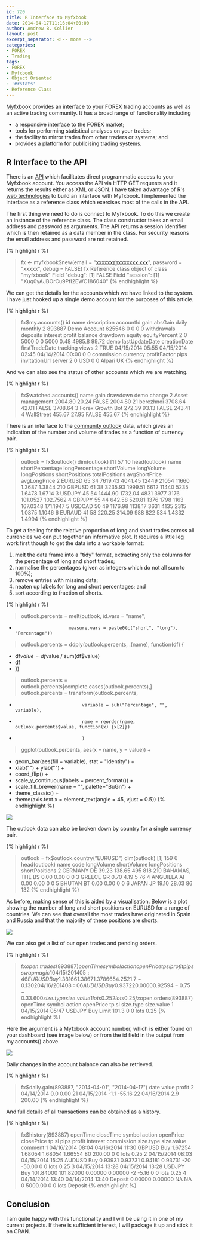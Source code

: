 ```yaml
---
id: 720
title: R Interface to Myfxbook
date: 2014-04-17T11:16:04+00:00
author: Andrew B. Collier
layout: post
excerpt_separator: <!-- more -->
categories:
- FOREX
- Trading
tags:
- FOREX
- Myfxbook
- Object Oriented
- '#rstats'
- Reference Class
---
```

[Myfxbook](https://www.myfxbook.com/ "Myfxbook") provides an interface to your FOREX trading accounts as well as an active trading community. <!-- more --> It has a broad range of functionality including

* a responsive interface to the FOREX market; 
* tools for performing statistical analyses on your trades; 
* the facility to mirror trades from other traders or systems; and 
* provides a platform for publicising trading systems.

## R Interface to the API

There is an [API](http://www.myfxbook.com/api "Myfxbook API") which facilitates direct programmatic access to your Myfxbook account. You access the API via HTTP GET requests and it returns the results either as XML or JSON. I have taken advantage of R's [web technologies](http://cran.r-project.org/web/views/WebTechnologies.html) to build an interface with Myfxbook. I implemented the interface as a reference class which exercises most of the calls in the API.

The first thing we need to do is connect to Myfxbook. To do this we create an instance of the reference class. The class constructor takes an email address and password as arguments. The API returns a session identifier which is then retained as a data member in the class. For security reasons the email address and password are not retained.

{% highlight r %}
> fx <- myfxbook$new(email = "xxxxxx@xxxxxxx.xxx", password = "xxxxx", debug = FALSE)
> fx
Reference class object of class "myfxbook"
Field "debug":
[1] FALSE
Field "session":
[1] "Xuq0yAJBOrCu9PfI2EWC186040"
{% endhighlight %}

We can get the details for the accounts which we have linked to the system. I have just hooked up a single demo account for the purposes of this article.

{% highlight r %}
> fx$my.accounts()
      id         name description accountId gain absGain daily monthly
2 893887 Demo Account                625546    0       0     0       0
  withdrawals deposits interest profit balance drawdown equity equityPercent
2           0     5000        0      0    5000     0.48 4985.8         99.72
  demo   lastUpdateDate     creationDate   firstTradeDate tracking views
2 TRUE 04/15/2014 05:55 04/15/2014 02:45 04/14/2014 00:00        0     0
  commission currency profitFactor pips invitationUrl    server
2          0      USD            0    0               Alpari UK
{% endhighlight %}

And we can also see the status of other accounts which we are watching.

{% highlight r %}
> fx$watched.accounts()
               name    gain drawdown  demo  change
2  Asset management 2004.80    20.24 FALSE 2004.80
21        berezhnoi 3708.64    42.01 FALSE 3708.64
3  Forex Growth Bot  272.39    93.13 FALSE  243.41
4        WallStreet  455.67    27.95 FALSE  455.67
{% endhighlight %}

There is an interface to the [community outlook](http://www.myfxbook.com/community/outlook) data, which gives an indication of the number and volume of trades as a function of currency pair.

{% highlight r %}
> outlook = fx$outlook()
> dim(outlook)
[1] 57 10
> head(outlook)
      name shortPercentage longPercentage shortVolume longVolume longPositions shortPositions totalPositions avgShortPrice avgLongPrice
2   EURUSD              65             34     7619.43    4041.45         12449          21054          11660        1.3687       1.3844
210 GBPUSD              61             38     3235.93    1999.51          6612          11440           5235        1.6478       1.6714
3   USDJPY              45             54     1444.90    1732.04          4831           3977           3176      101.0527     102.7562
4   GBPJPY              55             44      642.58     520.81          1376           1798           1163      167.0348     171.1947
5   USDCAD              50             49     1176.98    1138.17          3631           4135           2315        1.0875       1.1046
6   EURAUD              41             58      220.25     314.09           988            822            534        1.4332       1.4994
{% endhighlight %}

To get a feeling for the relative proportion of long and short trades across all currencies we can put together an informative plot. It requires a little leg work first though to get the data into a workable format:

1. melt the data frame into a "tidy" format, extracting only the columns for the percentage of long and short trades; 
2. normalise the percentages (given as integers which do not all sum to 100%); 
3. remove entries with missing data; 
4. neaten up labels for long and short percentages; and 
5. sort according to fraction of shorts.

{% highlight r %}
> outlook.percents = melt(outlook, id.vars = "name",
+                         measure.vars = paste0(c("short", "long"), "Percentage"))
> outlook.percents = ddply(outlook.percents, .(name), function(df) {
+   df$value = df$value / sum(df$value)
+   df
+ })
> outlook.percents = outlook.percents[complete.cases(outlook.percents),]
> outlook.percents = transform(outlook.percents,
+                              variable = sub("Percentage", "", variable),
+                              name = reorder(name, outlook.percents$value, function(x) {x[2]})
+                              )
> ggplot(outlook.percents, aes(x = name, y = value)) +
+   geom_bar(aes(fill = variable), stat = "identity") +
+   xlab("") + ylab("") +
+   coord_flip() +
+   scale_y_continuous(labels = percent_format()) +
+   scale_fill_brewer(name = "", palette="BuGn") +
+   theme_classic() +
+   theme(axis.text.x = element_text(angle = 45, vjust = 0.5))
{% endhighlight %}

<img src="{{ site.baseurl }}/static/img/2014/04/long-short-proportion-pairs.png">

The outlook data can also be broken down by country for a single currency pair.

{% highlight r %}
> outlook = fx$outlook.country("EURUSD")
> dim(outlook)
[1] 159   6
> head(outlook)
            name code longVolume shortVolume longPositions shortPositions
2        GERMANY   DE      39.23      138.65           495            818
210 BAHAMAS, THE   BS       0.00        0.00             0              0
3         GREECE   GR       0.70        4.19             5             76
4       ANGUILLA   AI       0.00        0.00             0              0
5         BHUTAN   BT       0.00        0.00             0              0
6          JAPAN   JP      19.10       28.03            86            132
{% endhighlight %}

As before, making sense of this is aided by a visualisation. Below is a plot showing the number of long and short positions on EURUSD for a range of countries. We can see that overall the most trades have originated in Spain and Russia and that the majority of these positions are shorts.

<img src="{{ site.baseurl }}/static/img/2014/04/long-short-positions-country.png">

We can also get a list of our open trades and pending orders.

{% highlight r %}
> fx$open.trades(893887)
          openTime symbol action openPrice     tp      sl profit pips  swap magic
1 04/15/2014 05:46 EURUSD    Buy   1.38166 1.3867 1.37866  54.25 21.7 -0.13     0
2 04/16/2014 08:06 AUDUSD    Buy   0.93722 0.0000 0.92594  -0.75 -0.3  3.60     0
  size.type size.value
1      lots       0.25
2      lots       0.25
> fx$open.orders(893887)
          openTime symbol    action openPrice tp sl size.type size.value
1 04/15/2014 05:47 USDJPY Buy Limit     101.3  0  0      lots       0.25
{% endhighlight %}

Here the argument is a Myfxbook account number, which is either found on your dashboard (see image below) or from the id field in the output from my.accounts() above.

<img src="{{ site.baseurl }}/static/img/2014/04/Selection_001.png">

Daily changes in the account balance can also be retrieved.

{% highlight r %}
> fx$daily.gain(893887, "2014-04-01", "2014-04-17")
         date value profit
2  04/14/2014   0.0   0.00
21 04/15/2014  -1.1 -55.16
22 04/16/2014   2.9 200.00
{% endhighlight %}

And full details of all transactions can be obtained as a history.

{% highlight r %}
> fx$history(893887)
          openTime        closeTime symbol  action openPrice closePrice      tp      sl pips  profit interest commission size.type size.value comment
1 04/16/2014 08:04 04/16/2014 11:30 GBPUSD     Buy   1.67254    1.68054 1.68054 1.66554   80  200.00        0          0      lots       0.25    <NA>
2 04/15/2014 08:03 04/15/2014 15:25 AUDUSD     Buy   0.93931    0.93731 0.94181 0.93731  -20  -50.00        0          0      lots       0.25    <NA>
3 04/15/2014 13:28 04/15/2014 13:28 USDJPY     Buy 101.84000  101.82000 0.00000 0.00000   -2   -5.16        0          0      lots       0.25    <NA>
4 04/14/2014 13:40 04/14/2014 13:40        Deposit   0.00000    0.00000      NA      NA    0 5000.00        0          0      lots            Deposit
{% endhighlight %}

## Conclusion

I am quite happy with this functionality and I will be using it in one of my current projects. If there is sufficient interest, I will package it up and stick it on CRAN.
